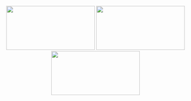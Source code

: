 <p align="center"><kbd><a href="https://www.linkedin.com/in/kate-balabanovich/"><img src="https://github.com/user-attachments/assets/ef5c8a23-9226-424f-997a-76aa69bf047a" height="120" width="240"/></a></kbd> <kbd><a href="https://docs.google.com/document/d/13_Z1-7x9poBeIgz2PzFqfmNTTwJlmKnasA9XsLHG0Mo/edit?usp=sharing"><img src="https://github.com/user-attachments/assets/e0ec8c2b-57c6-40a5-bb7a-fb13311ef2eb" height="120" width="240"/></a></kbd> <kbd><a href="https://www.kaggle.com/a113ssa"><img src="https://github.com/user-attachments/assets/a7306643-2a4f-43ab-a0f9-61c57d793f6d" height="120" width="240"/></a></kbd></p>
